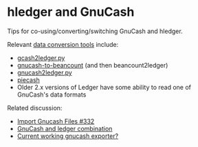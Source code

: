 # hledger and GnuCash

Tips for co-using/converting/switching GnuCash and hledger.

Relevant [data conversion tools](https://plaintextaccounting.org/#data-importconversion) include:

- [gcash2ledger.py](https://gist.github.com/nonducor/ddc97e787810d52d067206a592a35ea7/)
- [gnucash-to-beancount](https://github.com/henriquebastos/gnucash-to-beancount/) (and then beancount2ledger)
- [gnucash2ledger.py](https://github.com/MatzeB/pygnucash/blob/master/gnucash2ledger.py)
- [piecash](https://github.com/sdementen/piecash)
- Older 2.x versions of Ledger have some ability to read one of GnuCash's data formats

Related discussion:

- [Import Gnucash Files #332](https://github.com/simonmichael/hledger/issues/332)
- [GnuCash and ledger combination](https://www.reddit.com/r/plaintextaccounting/comments/m721d7/gnucash_and_ledger_combination/)
- [Current working gnucash exporter?](https://www.reddit.com/r/plaintextaccounting/comments/r64oye/current_working_gnucash_exporter/)
